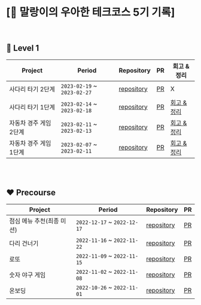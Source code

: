 # [🌈 말랑이의 우아한 테크코스 5기 기록]



<br>

## 🧡 Level 1
| Project | Period | Repository | PR | 회고 & 정리 | 
| --- | --- | --- | --- | --- |
|사다리 타기 2단계|`2023-02-19` ~ `2023-02-27`|[repository](https://github.com/shin-mallang/java-ladder/tree/step2)|[PR](https://github.com/woowacourse/java-ladder/pull/148)|X|
|사다리 타기 1단계|`2023-02-14` ~ `2023-02-18`|[repository](https://github.com/shin-mallang/java-ladder/tree/step1)|[PR](https://github.com/woowacourse/java-ladder/pull/87)|[회고 & 정리](https://ttl-blog.tistory.com/1198)|
|자동차 경주 게임 2단계|`2023-02-11` ~ `2023-02-13`|[repository](https://github.com/shin-mallang/java-racingcar/tree/mallang/step2)|[PR](https://github.com/woowacourse/java-racingcar/pull/563)|[회고 & 정리](https://ttl-blog.tistory.com/1189)|
|자동차 경주 게임 1단계|`2023-02-07` ~ `2023-02-11`|[repository](https://github.com/shin-mallang/java-racingcar/tree/mallang/step1)|[PR](https://github.com/woowacourse/java-racingcar/pull/476)|[회고 & 정리](https://ttl-blog.tistory.com/1189)|


<br>



<br>

## ❤ Precourse
| Project | Period | Repository | PR |
| --- | --- | --- | --- |
|점심 메뉴 추천(최종 미션)|`2022-12-17` ~ `2022-12-17`|[repository](https://github.com/shin-mallang/java-menu)|[PR](https://github.com/woowacourse-precourse/java-menu/pull/111)|
|다리 건너기|`2022-11-16` ~ `2022-11-22`|[repository](https://github.com/shin-mallang/java-bridge)|[PR](https://github.com/woowacourse-precourse/java-bridge/pull/247)|
|로또|`2022-11-09` ~ `2022-11-15`|[repository](https://github.com/shin-mallang/java-lotto)|[PR](https://github.com/woowacourse-precourse/java-lotto/pull/149)|
|숫자 야구 게임|`2022-11-02` ~ `2022-11-08`|[repository](https://github.com/shin-mallang/java-baseball)|[PR](https://github.com/woowacourse-precourse/java-baseball/pull/430)|
|온보딩|`2022-10-26` ~ `2022-11-01`|[repository](https://github.com/shin-mallang/java-onboarding)|[PR](https://github.com/woowacourse-precourse/java-onboarding/pull/113)|


<br/>

